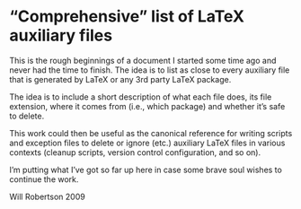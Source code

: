 “Comprehensive” list of LaTeX auxiliary files
=============================================

This is the rough beginnings of a document I started 
some time ago and never had the time to finish. The
idea is to list as close to every auxiliary file that
is generated by LaTeX or any 3rd party LaTeX package.

The idea is to include a short description of what 
each file does, its file extension, where it comes 
from (i.e., which package) and whether it’s safe to 
delete.

This work could then be useful as the canonical
reference for writing scripts and exception files
to delete or ignore (etc.) auxiliary LaTeX files
in various contexts (cleanup scripts, version
control configuration, and so on).

I’m putting what I’ve got so far up here in case
some brave soul wishes to continue the work.

Will Robertson
2009